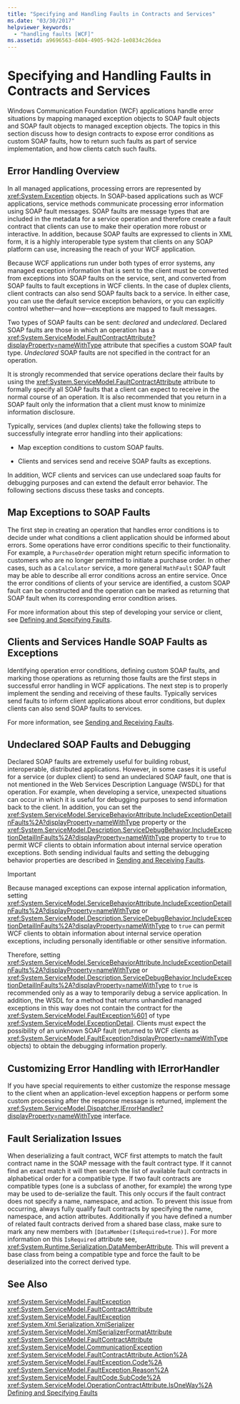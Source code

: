 ```yaml
---
title: "Specifying and Handling Faults in Contracts and Services"
ms.date: "03/30/2017"
helpviewer_keywords: 
  - "handling faults [WCF]"
ms.assetid: a9696563-d404-4905-942d-1e0834c26dea
---
```

# Specifying and Handling Faults in Contracts and Services
Windows Communication Foundation (WCF) applications handle error situations by mapping managed exception objects to SOAP fault objects and SOAP fault objects to managed exception objects. The topics in this section discuss how to design contracts to expose error conditions as custom SOAP faults, how to return such faults as part of service implementation, and how clients catch such faults.  
  
## Error Handling Overview  
 In all managed applications, processing errors are represented by <xref:System.Exception> objects. In SOAP-based applications such as WCF applications, service methods communicate processing error information using SOAP fault messages. SOAP faults are message types that are included in the metadata for a service operation and therefore create a fault contract that clients can use to make their operation more robust or interactive. In addition, because SOAP faults are expressed to clients in XML form, it is a highly interoperable type system that clients on any SOAP platform can use, increasing the reach of your WCF application.  
  
 Because WCF applications run under both types of error systems, any managed exception information that is sent to the client must be converted from exceptions into SOAP faults on the service, sent, and converted from SOAP faults to fault exceptions in WCF clients. In the case of duplex clients, client contracts can also send SOAP faults back to a service. In either case, you can use the default service exception behaviors, or you can explicitly control whether—and how—exceptions are mapped to fault messages.  
  
 Two types of SOAP faults can be sent: *declared* and *undeclared*. Declared SOAP faults are those in which an operation has a <xref:System.ServiceModel.FaultContractAttribute?displayProperty=nameWithType> attribute that specifies a custom SOAP fault type. *Undeclared* SOAP faults are not specified in the contract for an operation.  
  
 It is strongly recommended that service operations declare their faults by using the <xref:System.ServiceModel.FaultContractAttribute> attribute to formally specify all SOAP faults that a client can expect to receive in the normal course of an operation. It is also recommended that you return in a SOAP fault only the information that a client must know to minimize information disclosure.  
  
 Typically, services (and duplex clients) take the following steps to successfully integrate error handling into their applications:  
  
-   Map exception conditions to custom SOAP faults.  
  
-   Clients and services send and receive SOAP faults as exceptions.  
  
 In addition, WCF clients and services can use undeclared soap faults for debugging purposes and can extend the default error behavior. The following sections discuss these tasks and concepts.  
  
## Map Exceptions to SOAP Faults  
 The first step in creating an operation that handles error conditions is to decide under what conditions a client application should be informed about errors. Some operations have error conditions specific to their functionality. For example, a `PurchaseOrder` operation might return specific information to customers who are no longer permitted to initiate a purchase order. In other cases, such as a `Calculator` service, a more general `MathFault` SOAP fault may be able to describe all error conditions across an entire service. Once the error conditions of clients of your service are identified, a custom SOAP fault can be constructed and the operation can be marked as returning that SOAP fault when its corresponding error condition arises.  
  
 For more information about this step of developing your service or client, see [Defining and Specifying Faults](../../../docs/framework/wcf/defining-and-specifying-faults.md).  
  
## Clients and Services Handle SOAP Faults as Exceptions  
 Identifying operation error conditions, defining custom SOAP faults, and marking those operations as returning those faults are the first steps in successful error handling in WCF applications. The next step is to properly implement the sending and receiving of these faults. Typically services send faults to inform client applications about error conditions, but duplex clients can also send SOAP faults to services.  
  
 For more information, see [Sending and Receiving Faults](../../../docs/framework/wcf/sending-and-receiving-faults.md).  
  
## Undeclared SOAP Faults and Debugging  
 Declared SOAP faults are extremely useful for building robust, interoperable, distributed applications. However, in some cases it is useful for a service (or duplex client) to send an undeclared SOAP fault, one that is not mentioned in the Web Services Description Language (WSDL) for that operation. For example, when developing a service, unexpected situations can occur in which it is useful for debugging purposes to send information back to the client. In addition, you can set the <xref:System.ServiceModel.ServiceBehaviorAttribute.IncludeExceptionDetailInFaults%2A?displayProperty=nameWithType> property or the <xref:System.ServiceModel.Description.ServiceDebugBehavior.IncludeExceptionDetailInFaults%2A?displayProperty=nameWithType> property to `true` to permit WCF clients to obtain information about internal service operation exceptions. Both sending individual faults and setting the debugging behavior properties are described in [Sending and Receiving Faults](../../../docs/framework/wcf/sending-and-receiving-faults.md).  
  
> [!IMPORTANT]
>  Because managed exceptions can expose internal application information, setting <xref:System.ServiceModel.ServiceBehaviorAttribute.IncludeExceptionDetailInFaults%2A?displayProperty=nameWithType> or <xref:System.ServiceModel.Description.ServiceDebugBehavior.IncludeExceptionDetailInFaults%2A?displayProperty=nameWithType> to `true` can permit WCF clients to obtain information about internal service operation exceptions, including personally identifiable or other sensitive information.  
>   
>  Therefore, setting <xref:System.ServiceModel.ServiceBehaviorAttribute.IncludeExceptionDetailInFaults%2A?displayProperty=nameWithType> or <xref:System.ServiceModel.Description.ServiceDebugBehavior.IncludeExceptionDetailInFaults%2A?displayProperty=nameWithType> to `true` is recommended only as a way to temporarily debug a service application. In addition, the WSDL for a method that returns unhandled managed exceptions in this way does not contain the contract for the <xref:System.ServiceModel.FaultException%601> of type <xref:System.ServiceModel.ExceptionDetail>. Clients must expect the possibility of an unknown SOAP fault (returned to WCF clients as <xref:System.ServiceModel.FaultException?displayProperty=nameWithType> objects) to obtain the debugging information properly.  
  
## Customizing Error Handling with IErrorHandler  
 If you have special requirements to either customize the response message to the client when an application-level exception happens or perform some custom processing after the response message is returned, implement the <xref:System.ServiceModel.Dispatcher.IErrorHandler?displayProperty=nameWithType> interface.  
  
## Fault Serialization Issues  
 When deserializing a fault contract, WCF first attempts to match the fault contract name in the SOAP message with the fault contract type. If it cannot find an exact match it will then search the list of available fault contracts in alphabetical order for a compatible type. If two fault contracts are compatible types (one is a subclass of another, for example) the wrong type may be used to de-serialize the fault. This only occurs if the fault contract does not specify a name, namespace, and action. To prevent this issue from occurring, always fully qualify fault contracts by specifying the name, namespace, and action attributes. Additionally if you have defined a number of related fault contracts derived from a shared base class, make sure to mark any new members with `[DataMember(IsRequired=true)]`. For more information on this `IsRequired` attribute see, <xref:System.Runtime.Serialization.DataMemberAttribute>. This will prevent a base class from being a compatible type and force the fault to be deserialized into the correct derived type.  
  
## See Also  
 <xref:System.ServiceModel.FaultException>  
 <xref:System.ServiceModel.FaultContractAttribute>  
 <xref:System.ServiceModel.FaultException>  
 <xref:System.Xml.Serialization.XmlSerializer>  
 <xref:System.ServiceModel.XmlSerializerFormatAttribute>  
 <xref:System.ServiceModel.FaultContractAttribute>  
 <xref:System.ServiceModel.CommunicationException>  
 <xref:System.ServiceModel.FaultContractAttribute.Action%2A>  
 <xref:System.ServiceModel.FaultException.Code%2A>  
 <xref:System.ServiceModel.FaultException.Reason%2A>  
 <xref:System.ServiceModel.FaultCode.SubCode%2A>  
 <xref:System.ServiceModel.OperationContractAttribute.IsOneWay%2A>  
 [Defining and Specifying Faults](../../../docs/framework/wcf/defining-and-specifying-faults.md)

